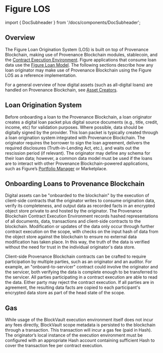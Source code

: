 # Figure LOS

import { DocSubheader } from '/docs/components/DocSubheader';

<DocSubheader text="Figure Loan Origination System"
/>

## Overview

The Figure Loan Origination System \(LOS\) is built on top of Provenance Blockchain, making use of Provenance Blockchain modules, stablecoin, and the [Contract Execution Environment](/docs/pb/p8e/overview/). Figure applications that consume loan data use the [Figure Loan Model](assets.md). The following sections describe how any loan originator may make use of Provenance Blockchain using the Figure LOS as a reference implementation.

For a general overview of how digital assets \(such as all-digital loans\) are handled on Provenance Blockchain, see [Asset Creators](/docs/pb/ecosystem/community/asset-originators.md).

## Loan Origination System

Before onboarding a loan to the Provenance Blockchain, a loan originator creates a digital loan packet plus digital source documents \(e.g., title, credit, income, etc\) for validation purposes. Where possible, data should be digitally signed by the provider. This loan packet is typically created through a loan origination system integrated with Provenance Blockchain. The originator requires the borrower to sign the loan agreement, delivers the required disclosures \(Truth-in-Lending Act, etc.\), and waits out the rescission period \(if relevant\). The originator may define any schema for their loan data; however, a common data model must be used if the loans are to interact with other Provenance Blockchain-powered applications, such as Figure’s [Portfolio Manager](https://figure.com/portfolio) or Marketplace.

## Onboarding Loans to Provenance Blockchain

Digital assets can be "onboarded to the blockchain" by the execution of client-side contracts that the originator writes to consume origination data, verify its completeness, and output data as recorded facts in an encrypted object store private to and hosted by the originator. The Provenance Blockchain Contract Execution Environment records hashed representations of all documents, data, transactions and client-side contracts to the blockchain. Modification or updates of the data only occur through further contract execution on the scope, with checks on the input hash of data from the object store against the blockchain to ensure no external data modification has taken place. In this way, the truth of the data is verified without the need for trust in the individual originator's data store.

Client-side Provenance Blockchain contracts can be crafted to require participation by multiple parties, such as an originator and an auditor. For example, an "onboard-to-servicer" contract could involve the originator and the servicer, both verifying the data is complete enough to be transferred to the servicer. All parties participating in a contract execution are able to read the data. Either party may reject the contract execution. If all parties are in agreement, the resulting data facts are copied to each participant's encrypted data store as part of the head state of the scope.

## Gas

While usage of the BlockVault execution environment itself does not incur any fees directly, BlockVault scope metadata is persisted to the blockchain through a transaction. This transaction will incur a gas fee \(paid in Hash\). The originator’s local instance of the execution environment must be configured with an appropriate Hash account containing sufficient Hash to cover the transaction fee per contract execution.
